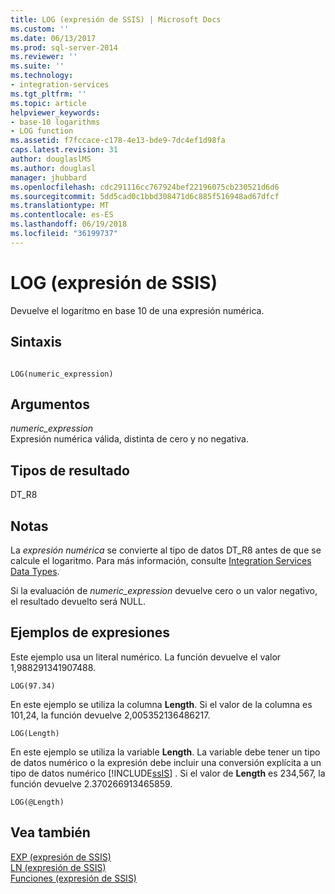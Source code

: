 ```yaml
---
title: LOG (expresión de SSIS) | Microsoft Docs
ms.custom: ''
ms.date: 06/13/2017
ms.prod: sql-server-2014
ms.reviewer: ''
ms.suite: ''
ms.technology:
- integration-services
ms.tgt_pltfrm: ''
ms.topic: article
helpviewer_keywords:
- base-10 logarithms
- LOG function
ms.assetid: f7fccace-c178-4e13-bde9-7dc4ef1d98fa
caps.latest.revision: 31
author: douglaslMS
ms.author: douglasl
manager: jhubbard
ms.openlocfilehash: cdc291116cc767924bef22196075cb230521d6d6
ms.sourcegitcommit: 5dd5cad0c1bbd308471d6c885f516948ad67dfcf
ms.translationtype: MT
ms.contentlocale: es-ES
ms.lasthandoff: 06/19/2018
ms.locfileid: "36199737"
---
```

# <a name="log-ssis-expression"></a>LOG (expresión de SSIS)
  Devuelve el logaritmo en base 10 de una expresión numérica.  
  
## <a name="syntax"></a>Sintaxis  
  
```  
  
LOG(numeric_expression)  
```  
  
## <a name="arguments"></a>Argumentos  
 *numeric_expression*  
 Expresión numérica válida, distinta de cero y no negativa.  
  
## <a name="result-types"></a>Tipos de resultado  
 DT_R8  
  
## <a name="remarks"></a>Notas  
 La *expresión numérica* se convierte al tipo de datos DT_R8 antes de que se calcule el logaritmo. Para más información, consulte [Integration Services Data Types](../data-flow/integration-services-data-types.md).  
  
 Si la evaluación de *numeric_expression* devuelve cero o un valor negativo, el resultado devuelto será NULL.  
  
## <a name="expression-examples"></a>Ejemplos de expresiones  
 Este ejemplo usa un literal numérico. La función devuelve el valor 1,988291341907488.  
  
```  
LOG(97.34)  
```  
  
 En este ejemplo se utiliza la columna **Length**. Si el valor de la columna es 101,24, la función devuelve 2,005352136486217.  
  
```  
LOG(Length)   
```  
  
 En este ejemplo se utiliza la variable **Length**. La variable debe tener un tipo de datos numérico o la expresión debe incluir una conversión explícita a un tipo de datos numérico [!INCLUDE[ssIS](../../includes/ssis-md.md)] . Si el valor de **Length** es 234,567, la función devuelve 2.370266913465859.  
  
```  
LOG(@Length)   
```  
  
## <a name="see-also"></a>Vea también  
 [EXP &#40;expresión de SSIS&#41;](exp-ssis-expression.md)   
 [LN &#40;expresión de SSIS&#41;](ln-ssis-expression.md)   
 [Funciones &#40;expresión de SSIS&#41;](functions-ssis-expression.md)  
  
  